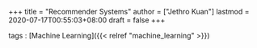 +++
title = "Recommender Systems"
author = ["Jethro Kuan"]
lastmod = 2020-07-17T00:55:03+08:00
draft = false
+++

tags
: [Machine Learning]({{< relref "machine_learning" >}})
